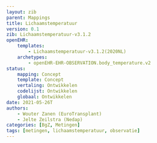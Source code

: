 ```yaml
---
layout: zib
parent: Mappings
title: Lichaamstemperatuur
version: 0.1
zib: Lichaamstemperatuur-v3.1.2
openEHR:
    templates: 
        - Lichaamstemperatuur-v3.1.2(2020NL)
    archetypes: 
        - openEHR-EHR-OBSERVATION.body_temperature.v2
status:
    mapping: Concept
    template: Concept
    vertaling: Ontwikkelen
    codelijst: Ontwikkelen
    globaal: Ontwikkelen
date: 2021-05-26T
authors:  
    - Wouter Zanen (EuroTransplant) 
    - Jelte Zeilstra (Nedap)
categories: [BgZ, Metingen]
tags: [metingen, lichaamstemperatuur, observatie]
---
```



